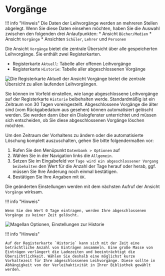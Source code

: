 # Vorgänge

!!! info "Hinweis"
    Die Daten der Leihvorgänge werden an mehreren Stellen abgelegt. Wenn Sie diese Daten einsehen möchten, haben Sie die Auswahl zwischen den folgenden drei Anlaufpunkten: 
    * Ansicht `Bücher/Medien`
    * Ansicht `Vorgänge`
    * Ansichten `Schüler`, `Lehrer` und `Personen`

Die Ansicht `Vorgänge` bietet die zentrale Übersicht über alle gespeicherten Leihvorgänge. Sie enthält zwei Registerkarten.

* Registerkarte `Aktuell`: Tabelle aller offenen Leihvorgänge
* Registerkarte `Historie`: Tabelle aller abgeschlossenen Vorgänge

![Die Registerkarte `Aktuell` der Ansicht `Vorgänge` bietet die zentrale Übersicht zu allen laufenden Leihvorgängen.](/assets/images/bibliothek/Leihvorgaenge01.png)

Sie können im Vorfeld einstellen, wie lange abgeschlossene Leihvorgänge auf der Registerkarte `Historie` beibehalten werde. Standardmäßig ist ein Zeitraum von 30 Tagen voreingestellt. Abgeschlossene Vorgänge die älter sind (vom Rückgabedatum aus gesehen) können automatisiert gelöscht werden. Sie werden dann über ein Dialogfenster unterrichtet und müssen sich entscheiden, ob Sie diese abgeschlossenen Vorgänge löschen möchten.

Um den Zeitraum der Vorhaltens zu ändern oder die automatisierte Löschung komplett auszuschalten, gehen Sie bitte folgendermaßen vor:

1. Rufen Sie den Menüpunkt `Datenbank > Optionen` auf
2. Wählen Sie in der Navigation links die `Allgemein`.
3. Setzen Sie im Eingabefeld vor `Tage wird ein abgeschlossener Vorgang beibehalten` den Wert für die Anzahl der Tage herauf oder herab, ggf. müssen Sie Ihre Änderung noch einmal bestätigen.
4. Bestätigen Sie Ihre Angaben mit `OK`. 

Die geänderten Einstellungen werden mit dem nächsten Aufruf der Ansicht `Vorgänge` wirksam.

!!! info "Hinweis"

    Wenn Sie den Wert 0 Tage eintragen, werden Ihre abgeschlossenen Vorgänge zu keiner Zeit gelöscht.

![Magellan Optionen, Einstellungen zur Historie](/assets/images/bibliothek/Leihvorgaenge02.png)

!!! info "Hinweis"

    Auf der Registerkarte `Historie` kann sich mit der Zeit eine beträchtliche Anzahl von Einträgen ansammeln. Eine große Masse von Einträgen verlängert die Ladezeiten und beeinträchtigt die Übersichtlichkeit. Wählen Sie deshalb eine möglichst kurze Vorhaltezeit für Ihre abgeschlossenen Leihvorgänge. Diese sollte in Abhängigkeit von der Verleihaktivität in Ihrer Bibliothek gewählt werden.

